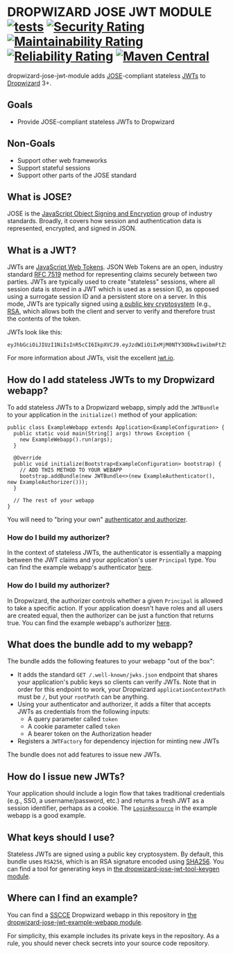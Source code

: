# DROPWIZARD JOSE JWT MODULE [![tests](https://github.com/sigpwned/dropwizard-jose-jwt-module/actions/workflows/tests.yml/badge.svg)](https://github.com/sigpwned/dropwizard-jose-jwt-module/actions/workflows/tests.yml) [![Security Rating](https://sonarcloud.io/api/project_badges/measure?project=sigpwned_dropwizard-jose-jwt-module&metric=security_rating)](https://sonarcloud.io/summary/new_code?id=sigpwned_dropwizard-jose-jwt-module) [![Maintainability Rating](https://sonarcloud.io/api/project_badges/measure?project=sigpwned_dropwizard-jose-jwt-module&metric=sqale_rating)](https://sonarcloud.io/summary/new_code?id=sigpwned_dropwizard-jose-jwt-module) [![Reliability Rating](https://sonarcloud.io/api/project_badges/measure?project=sigpwned_dropwizard-jose-jwt-module&metric=reliability_rating)](https://sonarcloud.io/summary/new_code?id=sigpwned_dropwizard-jose-jwt-module) [![Maven Central](https://maven-badges.herokuapp.com/maven-central/com.sigpwned/dropwizard-jose-jwt-module/badge.svg)](https://maven-badges.herokuapp.com/maven-central/com.sigpwned/dropwizard-jose-jwt-module)

dropwizard-jose-jwt-module adds [JOSE](https://www.redhat.com/en/blog/jose-json-object-signing-and-encryption)-compliant stateless [JWTs](https://en.wikipedia.org/wiki/JSON_Web_Token) to [Dropwizard](https://www.dropwizard.io/) 3+.

## Goals

* Provide JOSE-compliant stateless JWTs to Dropwizard

## Non-Goals

* Support other web frameworks
* Support stateful sessions
* Support other parts of the JOSE standard

## What is JOSE?

JOSE is the [JavaScript Object Signing and Encryption](https://datatracker.ietf.org/group/jose/documents/) group of industry standards. Broadly, it covers how session and authentication data is represented, encrypted, and signed in JSON.

## What is a JWT?

JWTs are [JavaScript Web Tokens](https://jwt.io/). JSON Web Tokens are an open, industry standard [RFC 7519](https://tools.ietf.org/html/rfc7519) method for representing claims securely between two parties. JWTs are typically used to create "stateless" sessions, where all session data is stored in a JWT which is used as a session ID, as opposed using a surrogate session ID and a persistent store on a server. In this mode, JWTs are typically signed using [a public key cryptosystem](https://en.wikipedia.org/wiki/Public-key_cryptography) (e.g., [RSA](https://en.wikipedia.org/wiki/RSA_%28cryptosystem%29), which allows both the client and server to verify and therefore trust the contents of the token.

JWTs look like this:

    eyJhbGciOiJIUzI1NiIsInR5cCI6IkpXVCJ9.eyJzdWIiOiIxMjM0NTY3ODkwIiwibmFtZSI6IkpvaG4gRG9lIiwiaWF0IjoxNTE2MjM5MDIyfQ.SflKxwRJSMeKKF2QT4fwpMeJf36POk6yJV_adQssw5c

For more information about JWTs, visit the excellent [jwt.io](https://jwt.io/).

## How do I add stateless JWTs to my Dropwizard webapp?

To add stateless JWTs to a Dropwizard webapp, simply add the `JWTBundle` to your application in the `initialize()` method of your application:

    public class ExampleWebapp extends Application<ExampleConfiguration> {
      public static void main(String[] args) throws Exception {
        new ExampleWebapp().run(args);
      }
    
      @Override
      public void initialize(Bootstrap<ExampleConfiguration> bootstrap) {
        // ADD THIS METHOD TO YOUR WEBAPP
        bootstrap.addBundle(new JWTBundle<>(new ExampleAuthenticator(), new ExampleAuthorizer()));
      }

      // The rest of your webapp
    }

You will need to "bring your own" [authenticator and authorizer](https://www.dropwizard.io/en/latest/manual/auth.html).

### How do I build my authorizer?

In the context of stateless JWTs, the authenticator is essentially a mapping between the JWT claims and your application's user `Principal` type. You can find the example webapp's authenticator [here](https://github.com/sigpwned/dropwizard-jose-jwt-module/blob/main/dropwizard-jose-jwt-example-webapp/src/main/java/com/sigpwned/dropwizard/jose/jwt/example/webapp/auth/ExampleAuthenticator.java).

### How do I build my authorizer?

In Dropwizard, the authorizer controls whether a given `Principal` is allowed to take a specific action. If your application doesn't have roles and all users are created equal, then the authorizer can be just a function that returns true. You can find the example webapp's authorizer [here](https://github.com/sigpwned/dropwizard-jose-jwt-module/blob/main/dropwizard-jose-jwt-example-webapp/src/main/java/com/sigpwned/dropwizard/jose/jwt/example/webapp/auth/ExampleAuthorizer.java).

## What does the bundle add to my webapp?

The bundle adds the following features to your webapp "out of the box":

* It adds the standard `GET /.well-known/jwks.json` endpoint that shares your application's public keys so clients can verify JWTs. Note that in order for this endpoint to work, your Dropwizard `applicationContextPath` must be `/`, but your `rootPath` can be anything.
* Using your authenticator and authorizer, it adds a filter that accepts JWTs as credentials from the following inputs:
  * A query parameter called `token`
  * A cookie parameter called `token`
  * A bearer token on the Authorization header
* Registers a `JWTFactory` for dependency injection for minting new JWTs

The bundle does not add features to issue new JWTs.

## How do I issue new JWTs?

Your application should include a login flow that takes traditional credentials (e.g., SSO, a username/password, etc.) and returns a fresh JWT as a session identifier, perhaps as a cookie. The [`LoginResource`](https://github.com/sigpwned/dropwizard-jose-jwt-module/blob/main/dropwizard-jose-jwt-example-webapp/src/main/java/com/sigpwned/dropwizard/jose/jwt/example/webapp/resource/LoginResource.java) in the example webapp is a good example.

## What keys should I use?

Stateless JWTs are signed using a public key cryptosystem. By default, this bundle uses `RSA256`, which is an RSA signature encoded using [SHA256](https://en.wikipedia.org/wiki/SHA-2). You can find a tool for generating keys in [the dropwizard-jose-jwt-tool-keygen module](https://github.com/sigpwned/dropwizard-jose-jwt-module/tree/main/dropwizard-jose-jwt-tool-keygen).

## Where can I find an example?

You can find a [SSCCE](http://sscce.org/) Dropwizard webapp in this repository in [the dropwizard-jose-jwt-example-webapp module](https://github.com/sigpwned/dropwizard-jose-jwt-module/tree/main/dropwizard-jose-jwt-example-webapp).

For simplicity, this example includes its private keys in the repository. As a rule, you should never check secrets into your source code repository.